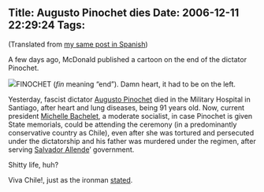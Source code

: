 Title: Augusto Pinochet dies
Date: 2006-12-11 22:29:24
Tags: 
---
<p>(Translated from <a target="_blank" href="http://www.damog.net/20061210/muere-augusto-pinochet/">my same post in Spanish</a>)

A few days ago, McDonald published a cartoon on the end of the dictator Pinochet.
</p>
<img src="http://www.damog.net/files/misc/finochet.jpg"/>FINOCHET (<em>fin</em> meaning &#8220;end&#8221;). Damn heart, it had to be on the left.<p>
Yesterday, fascist dictator <a target="_blank" href="http://en.wikipedia.org/wiki/Augusto_Pinochet">Augusto Pinochet</a> died in the Military Hospital in Santiago, after heart and lung diseases, being 91 years old. Now, current president <a target="_blank" href="http://en.wikipedia.org/wiki/Michelle_Bachelet">Michelle Bachelet</a>, a moderate socialist, in case Pinochet is given State memorials, could be attending the ceremony (in a predominantly conservative country as Chile), even after she was tortured and persecuted under the dictatorship and his father was murdered under the regimen, after serving <a target="_blank" href="http://en.wikipedia.org/wiki/Salvador_Allende">Salvador Allende</a>&#8217; government.

Shitty life, huh?

Viva Chile!, just as the ironman <a target="_blank" href="http://oskuro.net/blog/life/pinochet-2006-12-11-19-29">stated</a>. </p>
